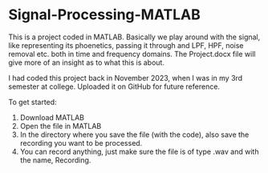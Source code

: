 # Signal-Processing-MATLAB

This is a project coded in MATLAB. Basically we play around with the signal, like representing its phoenetics, passing it through and LPF, HPF, noise removal etc. both in time and frequency domains. The Project.docx file will give more of an insight as to what this is about.

I had coded this project back in November 2023, when I was in my 3rd semester at college. Uploaded it on GitHub for future reference.

To get started:
1. Download MATLAB
2. Open the file in MATLAB
3. In the directory where you save the file (with the code), also save the recording you want to be processed.
4. You can record anything, just make sure the file is of type .wav and with the name, Recording.
